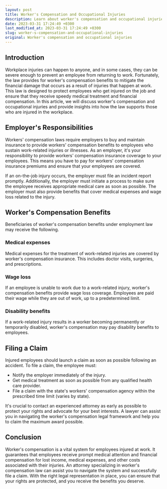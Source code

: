 ```yaml
---
layout: post
title: Worker's Compensation and Occupational Injuries
description: Learn about worker's compensation and occupational injuries under employment law. Find out what an employer's responsibilities are, what type of benefits are provided, and how to file a claim.
date: 2023-03-31 17:24:49 +0300
last_modified_at: 2023-03-31 17:24:49 +0300
slug: worker-s-compensation-and-occupational-injuries
original: Worker's compensation and occupational injuries
---
```

## Introduction

Workplace injuries can happen to anyone, and in some cases, they can be severe enough to prevent an employee from returning to work. Fortunately, the law provides for worker's compensation benefits to mitigate the financial damage that occurs as a result of injuries that happen at work. This law is designed to protect employees who get injured on the job and ensure that they receive speedy medical treatment and financial compensation. In this article, we will discuss worker's compensation and occupational injuries and provide insights into how the law supports those who are injured in the workplace.

## Employer's Responsibilities

Workers' compensation laws require employers to buy and maintain insurance to provide workers' compensation benefits to employees who sustain work-related injuries or illnesses. As an employer, it's your responsibility to provide workers' compensation insurance coverage to your employees. This means you have to pay for workers' compensation insurance premiums and ensure that your employees are covered.

If an on-the-job injury occurs, the employer must file an incident report promptly. Additionally, the employer must initiate a process to make sure the employee receives appropriate medical care as soon as possible. The employer must also provide benefits that cover medical expenses and wage loss related to the injury.

## Worker's Compensation Benefits

Beneficiaries of worker's compensation benefits under employment law may receive the following.

### Medical expenses

Medical expenses for the treatment of work-related injuries are covered by worker's compensation insurance. This includes doctor visits, surgeries, and prescriptions.

### Wage loss

If an employee is unable to work due to a work-related injury, worker's compensation benefits provide wage loss coverage. Employees are paid their wage while they are out of work, up to a predetermined limit.

### Disability benefits

If a work-related injury results in a worker becoming permanently or temporarily disabled, worker's compensation may pay disability benefits to employees.

## Filing a Claim

Injured employees should launch a claim as soon as possible following an accident. To file a claim, the employee must:

- Notify the employer immediately of the injury.
- Get medical treatment as soon as possible from any qualified health care provider.
- File a claim with the state's workers' compensation agency within the prescribed time limit (varies by state).

It's crucial to contact an experienced attorney as early as possible to protect your rights and advocate for your best interests. A lawyer can assist you in navigating the worker's compensation legal framework and help you to claim the maximum award possible.

## Conclusion

Worker's compensation is a vital system for employees injured at work. It guarantees that employees receive prompt medical attention and financial compensation for lost income, medical expenses, and other costs associated with their injuries. An attorney specializing in worker's compensation law can assist you to navigate the system and successfully file a claim. With the right legal representation in place, you can ensure that your rights are protected, and you receive the benefits you deserve.